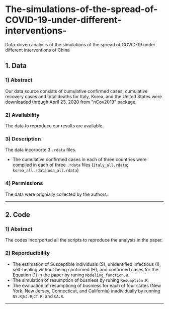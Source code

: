 # The-simulations-of-the-spread-of-COVID-19-under-different-interventions-
Data-driven analysis of the simulations of the spread of COVID-19 under different interventions of China


## 1. Data 
### 1) Abstract
Our data source consists of cumulative confirmed cases, cumulative recovery cases and total deaths for Italy, Korea, and the United States were downloaded through April 23, 2020
from "nCov2019" package. 

### 2) Availability
The data to reproduce our results are available.

### 3) Description
The data incorporte 3 `.rdata` files.
- The cumulative confirmed cases in each of three countries were complied in each of three `.rdata` files (`Italy_all.rdata`; `korea_all.rdata`;`usa_all.rdata`)

### 4) Permissions
The data were orignially collected by the authors.

----
## 2. Code
### 1) Abstract
The codes incorported all the scripts to reproduce the analysis in the paper. 

### 2) Reporducibility
- The estimation of Susceptible individuals (S), unidentified infectious (I), self-healing without being confirmed (H), and confirmed cases for the Equation (1) in the paper by runing `Modeling_function.R`.
- The simulation of resumption of busniess by runing `Resumption.R`.
- The evaluation of resumptiong of busniess for each of four states (New York, New Jersey, Connecticut, and California) inadividually by running `NY.R`;`NJ.R`;`CT.R`; and `CA.R`.

----
